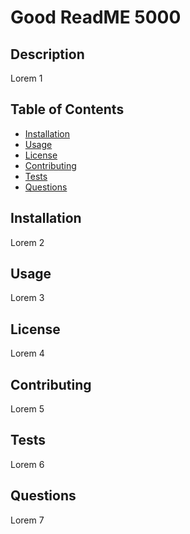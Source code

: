# Good ReadME 5000

  ## Description
  Lorem 1

  ## Table of Contents 

  * [Installation](#installation)
  * [Usage](#usage)
  * [License](#license)
  * [Contributing](#contributing)
  * [Tests](#tests)
  * [Questions](#questions)
  
  ## Installation
  Lorem 2
  ## Usage
  Lorem 3
  ## License
  Lorem 4
  ## Contributing
  Lorem 5
  ## Tests
  Lorem 6
  ## Questions
  Lorem 7
